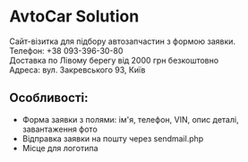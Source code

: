 # AvtoCar Solution

Сайт-візитка для підбору автозапчастин з формою заявки.  
Телефон: +38 093-396-30-80  
Доставка по Лівому берегу від 2000 грн безкоштовно  
Адреса: вул. Закревського 93, Київ  

## Особливості:
- Форма заявки з полями: ім'я, телефон, VIN, опис деталі, завантаження фото
- Відправка заявки на пошту через sendmail.php
- Місце для логотипа